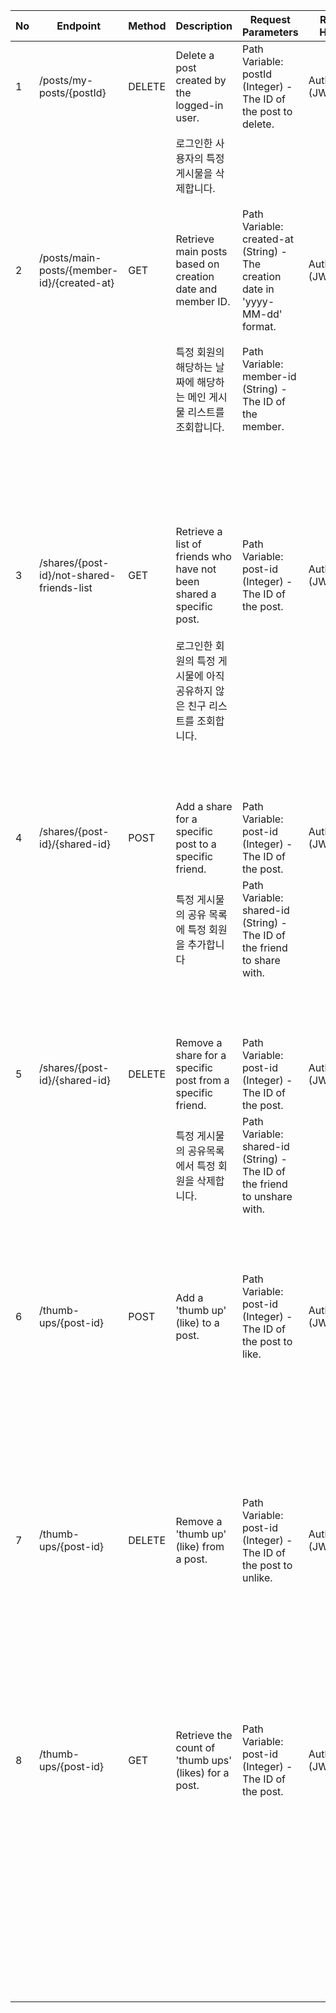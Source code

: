 | No | Endpoint                                   | Method   | Description                                                                | Request Parameters                                                             | Request Headers           | Request Body   | Response Codes                                           | Response Example                                                                                                      |
|----|-------------------------------------------|----------|----------------------------------------------------------------------------|--------------------------------------------------------------------------------|---------------------------|---------------|---------------------------------------------------------|----------------------------------------------------------------------------------------------------------------------|
| 1  | /posts/my-posts/{postId}                   | DELETE   | Delete a post created by the logged-in user.                               | Path Variable: postId (Integer) - The ID of the post to delete.                | Authorization (JWT Token) | None          | 200 OK: Post deleted successfully.                       | {"status": "success", "message": "게시글 삭제 성공"}                                                                  |
|    |                                            |          | 로그인한 사용자의 특정 게시물을 삭제합니다.                                |                                                                                |                           |               | 500 Internal Server Error: Failed to delete the post.    |                                                                                                                       |
| 2  | /posts/main-posts/{member-id}/{created-at} | GET      | Retrieve main posts based on creation date and member ID.                  | Path Variable: created-at (String) - The creation date in 'yyyy-MM-dd' format. | Authorization (JWT Token) | None          | 200 OK: Posts retrieved successfully.                    | {"status": "success", "message": "조회성공", "data": [{"postId": 1, "title": "Post Title", "content": "Post Content"}]} |
|    |                                            |          | 특정 회원의 해당하는 날짜에 해당하는 메인 게시물 리스트를 조회합니다.      | Path Variable: member-id (String) - The ID of the member.                      |                           |               | 400 Bad Request: Invalid input values.                   |                                                                                                                       |
|    |                                            |          |                                                                            |                                                                                |                           |               | 500 Internal Server Error: An unexpected error occurred. |                                                                                                                       |
| 3  | /shares/{post-id}/not-shared-friends-list  | GET      | Retrieve a list of friends who have not been shared a specific post.       | Path Variable: post-id (Integer) - The ID of the post.                         | Authorization (JWT Token) | None          | 200 OK: Successfully retrieved the list.                 | {"status": "success", "message": "친구목록조회성공", "data": [{"memberId": "user123", "name": "John Doe"}]}            |
|    |                                            |          | 로그인한 회원의 특정 게시물에 아직 공유하지 않은 친구 리스트를 조회합니다. |                                                                                |                           |               |  400 Bad Request: Invalid input.                         |                                                                                                                       |
|    |                                            |          |                                                                            |                                                                                |                           |               |  500 Internal Server Error: Unexpected error.            |                                                                                                                       |
| 4  | /shares/{post-id}/{shared-id}              | POST     | Add a share for a specific post to a specific friend.                      | Path Variable: post-id (Integer) - The ID of the post.                         | Authorization (JWT Token) | None          | 200 OK: Share successfully added.                        | {"status": "success", "message": "공유 완료"}                                                                         |
|    |                                            |          | 특정 게시물의 공유 목록에 특정 회원을 추가합니다                           | Path Variable: shared-id (String) - The ID of the friend to share with.        |                           |               |  400 Bad Request: Invalid input.                         |                                                                                                                       |
|    |                                            |          |                                                                            |                                                                                |                           |               |  500 Internal Server Error: Unexpected error.            |                                                                                                                       |
| 5  | /shares/{post-id}/{shared-id}              | DELETE   | Remove a share for a specific post from a specific friend.                 | Path Variable: post-id (Integer) - The ID of the post.                         | Authorization (JWT Token) | None          | 200 OK: Share successfully removed.                      | {"status": "success", "message": "공유 해제 완료"}                                                                    |
|    |                                            |          | 특정 게시물의 공유목록에서 특정 회원을 삭제합니다.                         | Path Variable: shared-id (String) - The ID of the friend to unshare with.      |                           |               |  400 Bad Request: Invalid input.                         |                                                                                                                       |
|    |                                            |          |                                                                            |                                                                                |                           |               |  500 Internal Server Error: Unexpected error.            |                                                                                                                       |
| 6  | /thumb-ups/{post-id}                       | POST     | Add a 'thumb up' (like) to a post.                                         | Path Variable: post-id (Integer) - The ID of the post to like.                 | Authorization (JWT Token) | None          | 200 OK: Like added successfully.                         | {"status": "success", "message": "좋아요 성공"}                                                                       |
|    |                                            |          |                                                                            |                                                                                |                           |               |  400 Bad Request: Invalid request value.                 |                                                                                                                       |
|    |                                            |          |                                                                            |                                                                                |                           |               |  500 Internal Server Error: Unexpected error occurred.   |                                                                                                                       |
| 7  | /thumb-ups/{post-id}                       | DELETE   | Remove a 'thumb up' (like) from a post.                                    | Path Variable: post-id (Integer) - The ID of the post to unlike.               | Authorization (JWT Token) | None          | 200 OK: Like removed successfully.                       | {"status": "success", "message": "좋아요 취소 성공"}                                                                  |
|    |                                            |          |                                                                            |                                                                                |                           |               |  400 Bad Request: Invalid request value.                 |                                                                                                                       |
|    |                                            |          |                                                                            |                                                                                |                           |               |  500 Internal Server Error: Unexpected error occurred.   |                                                                                                                       |
| 8  | /thumb-ups/{post-id}                       | GET      | Retrieve the count of 'thumb ups' (likes) for a post.                      | Path Variable: post-id (Integer) - The ID of the post.                         | Authorization (JWT Token) | None          | 200 OK: Count retrieved successfully.                    | {"status": "success", "message": "좋아요 수 불러오기 성공", "data": 42}                                               |
|    |                                            |          |                                                                            |                                                                                |                           |               |  400 Bad Request: Invalid request value.                 |                                                                                                                       |
|    |                                            |          |                                                                            |                                                                                |                           |               |  404 Not Found: Count could not be retrieved.            |                                                                                                                       |
|    |                                            |          |                                                                            |                                                                                |                           |               |  500 Internal Server Error: Unexpected error occurred.   |                                                                                                                       |
